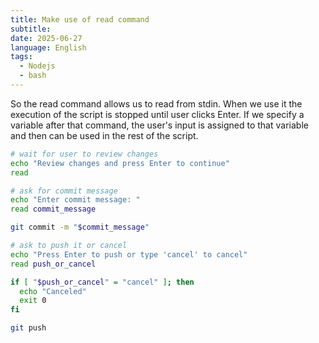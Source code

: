 ```yaml
---
title: Make use of read command
subtitle: 
date: 2025-06-27
language: English
tags:
  - Nodejs
  - bash
---
```

So the read command allows us to read from stdin. When we use it the execution of the script is stopped until user clicks Enter. If we specify a variable after that command, the user's input is assigned to that variable and then can be used in the rest of the script.

```bash
# wait for user to review changes
echo "Review changes and press Enter to continue"
read

# ask for commit message
echo "Enter commit message: "
read commit_message

git commit -m "$commit_message"

# ask to push it or cancel
echo "Press Enter to push or type 'cancel' to cancel"
read push_or_cancel

if [ "$push_or_cancel" = "cancel" ]; then
  echo "Canceled"
  exit 0
fi

git push
```